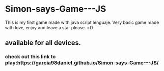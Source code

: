 # Simon-says-Game---JS
This is my first game made with java script lenguaje. Very basic game made with love, enjoy and leave a star please. =D
## available for all devices.
### check out this link to play:https://garcia98daniel.github.io/Simon-says-Game---JS/
